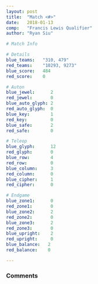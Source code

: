 ```yaml
---
layout: post
title:  "Match <#>"
date:   2018-01-13
comp:   "Francis Lewis Qualifier"
author: "Ryan Siu"

# Match Info

# Details
blue_teams:   "310, 479"
red_teams:    "10293, 9273"
blue_score:   484
red_score:    0

# Auton
blue_jewel:      2
red_jewel:       0
blue_auto_glyph: 2
red_auto_glyph:  0
blue_key:        1
red_key:         0
blue_safe:       2
red_safe:        0

# Teleop
blue_glyph:      12
red_glyph:       0
blue_row:        4
red_row:         0
blue_column:     3
red_column:      0
blue_cipher:     1
red_cipher:      0

# Endgame
blue_zone1:      0
red_zone1:       0
blue_zone2:      2
red_zone2:       0
blue_zone3:      2
red_zone3:       0
blue_upright:    2
red_upright:     0
blue_balance:   2
red_balance:    0

---
```


### Comments
